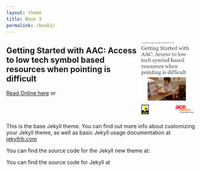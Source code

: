 ```yaml
---
layout: theme
title: Book 3
permalink: /book3/
---
```


<img src="assets/images/CoverAccessToLowTechSymbol.png" alt="cover image" style="width: 150px; float: right; margin: 0px 3px 2px 0px;"/>

## Getting Started with AAC: Access to low tech symbol based resources when pointing is difficult

[Read Online here](/books/UsingLowTechSymbolSystemsChildren/) or

<a href="https://geo.itunes.apple.com/gb/book/getting-started-aac-designing/id1090937118?mt=11" style="display:inline-block;overflow:hidden;background:url(//linkmaker.itunes.apple.com/assets/shared/badges/en-us/ibooks-lrg.svg) no-repeat;width:110px;height:40px;background-size:contain;"></a>

This is the base Jekyll theme. You can find out more info about customizing your Jekyll theme, as well as basic Jekyll usage documentation at [jekyllrb.com](http://jekyllrb.com/)

You can find the source code for the Jekyll new theme at:

You can find the source code for Jekyll at
